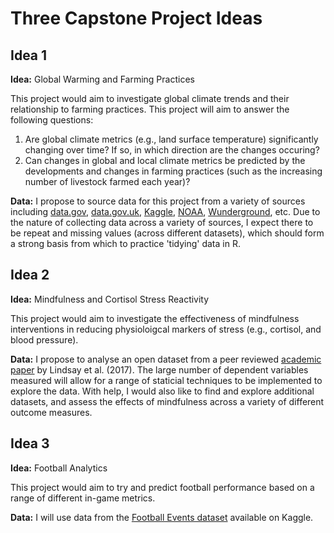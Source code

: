 # Three Capstone Project Ideas

## Idea 1

**Idea:** Global Warming and Farming Practices

This project would aim to investigate global climate trends and their relationship to farming practices. This project will aim to answer the following questions:
1.  Are global climate metrics (e.g., land surface temperature) significantly changing over time? If so, in which direction are the changes occuring?
2.  Can changes in global and local climate metrics be predicted by the developments and changes in farming practices (such as the increasing number of livestock farmed each year)?

**Data:** I propose to source data for this project from a variety of sources including [data.gov](https://catalog.data.gov/dataset?groups=agriculture8571#topic=food_navigation), [data.gov.uk](https://data.gov.uk/dataset/farm_practices), [Kaggle](https://www.kaggle.com/dorbicycle/world-foodfeed-production), [NOAA](https://www.ncdc.noaa.gov/cdo-web/), [Wunderground](https://www.wunderground.com/weather/api), etc. Due to the nature of collecting data across a variety of sources, I expect there to be repeat and missing values (across different datasets), which should form a strong basis from which to practice 'tidying' data in R.

## Idea 2

**Idea:** Mindfulness and Cortisol Stress Reactivity

This project would aim to investigate the effectiveness of mindfulness interventions in reducing physioloigcal markers of stress (e.g., cortisol, and blood pressure).

**Data:** I propose to analyse an open dataset from a peer reviewed [academic paper](https://data.mendeley.com/datasets/bx2gvkty4c/2) by Lindsay et al. (2017). The large number of dependent variables measured will allow for a range of staticial techniques to be implemented to explore the data. With help, I would also like to find and explore additional datasets, and assess the effects of mindfulness across a variety of different outcome measures.

## Idea 3

**Idea:** Football Analytics

This project would aim to try and predict football performance based on a range of different in-game metrics.

**Data:** I will use data from the [Football Events dataset](https://www.kaggle.com/secareanualin/football-events) available on Kaggle.


